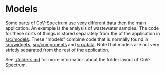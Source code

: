 # Models

Some parts of CoV-Spectrum use very different data then the main application. An example is the analysis of wastewater samples. The code for these sorts of things is stored separately from the of the application in [src/models](/src/models). These "models" combine code that is normally found in [src/widgets](/src/widgets), [src/components](/src/components) and [src/data](/src/data). Note that models are not very strictly separated from the rest of the application.

See [./folders.md](./folders.md) for more information about the folder layout of CoV-Spectrum.
